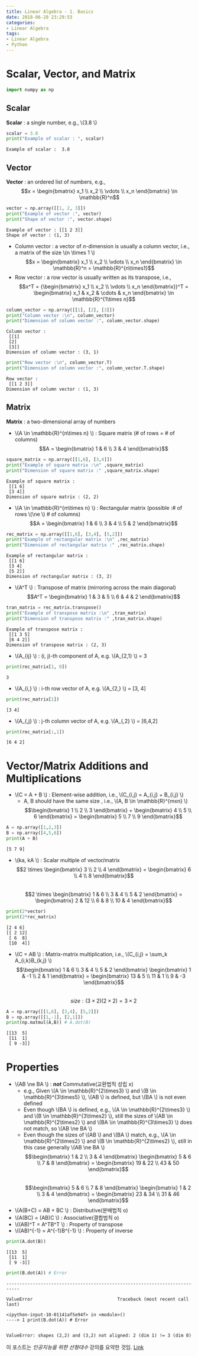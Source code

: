```yaml
---
title: Linear Algebra - 1. Basics
date: 2018-06-28 23:29:53
categories:
- Linear Algebra
tags:
- Linear Algebra
- Python
---
```


# Scalar, Vector, and Matrix

```python
import numpy as np
```

## Scalar

**Scalar** : a single number, e.g., \\(3.8 \\)


```python
scalar = 3.8
print("Example of scalar : ", scalar)
```

    Example of scalar :  3.8
    

## Vector
**Vector** : an ordered list of numbers, e.g., $$x = \begin{bmatrix} x_1 \\ x_2 \\ \vdots \\ x_n \end{bmatrix} \in \mathbb{R}^n$$


```python
vector = np.array([[1, 2, 3]])
print("Example of vector :", vector)
print("Shape of vector :", vector.shape)
```

    Example of vector : [[1 2 3]]
    Shape of vector : (1, 3)
    

* Column vector : a vector of *n*-dimension is usually a column vector, i.e., a matrix of the size \\(n \times 1 \\)  
$$x = \begin{bmatrix} x_1 \\ x_2 \\ \vdots \\ x_n \end{bmatrix} \in \mathbb{R}^n = \mathbb{R}^{n\times1}$$
* Row vector : a row vector is usually written as its transpose, i.e.,  
$$x^T = {\begin{bmatrix} x_1 \\ x_2 \\ \vdots \\ x_n \end{bmatrix}}^T = \begin{bmatrix} x_1 & x_2 & \cdots & x_n \end{bmatrix} \in \mathbb{R}^{1\times n}$$  



```python
column_vector = np.array([[1], [2], [3]])
print("Column vector :\n", column_vector)
print("Dimension of column vector :", column_vector.shape)
```

    Column vector :
     [[1]
     [2]
     [3]]
    Dimension of column vector : (3, 1)
    


```python
print("Row vector :\n", column_vector.T)
print("Dimension of column vector :", column_vector.T.shape)
```

    Row vector :
     [[1 2 3]]
    Dimension of column vector : (1, 3)
    

## Matrix
**Matrix** : a two-dimensional array of numbers

* \\(A \in \mathbb{R}^{n\times n} \\) : Square matrix (# of rows = # of columns)  
$$A = \begin{bmatrix} 1 & 6 \\ 3 & 4 \end{bmatrix}$$


```python
square_matrix = np.array([[1,6], [3,4]])
print("Example of square matrix :\n" ,square_matrix)
print("Dimension of square matrix :" ,square_matrix.shape)
```

    Example of square matrix :
     [[1 6]
     [3 4]]
    Dimension of square matrix : (2, 2)
    

* \\(A \in \mathbb{R}^{m\times n} \\) : Rectangular matrix (possible :\# of rows \\(\ne \\) \# of columns)  
$$A = \begin{bmatrix} 1 & 6 \\ 3 & 4 \\ 5 & 2 \end{bmatrix}$$


```python
rec_matrix = np.array([[1,6], [3,4], [5,2]])
print("Example of rectangular matrix :\n" ,rec_matrix)
print("Dimension of rectangular matrix :" ,rec_matrix.shape)
```

    Example of rectangular matrix :
     [[1 6]
     [3 4]
     [5 2]]
    Dimension of rectangular matrix : (3, 2)
    

* \\(A^T \\) : Transpose of matrix (mirroring across the main diagonal)  
$$A^T = \begin{bmatrix} 1 & 3 & 5 \\ 6 & 4 & 2 \end{bmatrix}$$


```python
tran_matrix = rec_matrix.transpose()
print("Example of transpose matrix :\n" ,tran_matrix)
print("Dimension of transpose matrix :" ,tran_matrix.shape)
```

    Example of transpose matrix :
     [[1 3 5]
     [6 4 2]]
    Dimension of transpose matrix : (2, 3)
    

* \\(A_{ij} \\) : (i, j)-th component of A, e.g. \\(A_{2,1} \\) = 3


```python
print(rec_matrix[1, 0])
```

    3
    

* \\(A_{i,} \\) : i-th row vector of A, e.g. \\(A_{2,} \\) = [3, 4]


```python
print(rec_matrix[1])
```

    [3 4]
    

* \\(A_{,j} \\) : j-th column vector of A, e.g. \\(A_{,2} \\) = [6,4,2]


```python
print(rec_matrix[:,1])
```

    [6 4 2]
    

# Vector/Matrix Additions and Multiplications

* \\(C = A + B \\) : Element-wise addition, i.e., \\(C_{i,j} = A_{i,j} + B_{i,j} \\)
    * A, B should have the same size , i.e., \\(A, B \in \mathbb{R}^{mxn} \\)  
$$\begin{bmatrix} 1 \\ 2 \\ 3 \end{bmatrix} + \begin{bmatrix} 4 \\ 5 \\ 6 \end{bmatrix} = \begin{bmatrix} 5 \\ 7 \\ 9 \end{bmatrix}$$


```python
A = np.array([1,2,3])
B = np.array([4,5,6])
print(A + B)
```

    [5 7 9]
    

* \\(ka, kA \\) : Scalar multiple of vector/matrix  
$$2 \times \begin{bmatrix} 3 \\ 2 \\ 4 \end{bmatrix} = \begin{bmatrix} 6 \\ 4 \\ 8 \end{bmatrix}$$  
$$2 \times \begin{bmatrix} 1 & 6 \\ 3 & 4 \\ 5 & 2 \end{bmatrix} = \begin{bmatrix} 2 & 12 \\ 6 & 8 \\ 10 & 4 \end{bmatrix}$$


```python
print(2*vector)
print(2*rec_matrix)
```

    [2 4 6]
    [[ 2 12]
     [ 6  8]
     [10  4]]
    

* \\(C = AB \\) : Matrix-matrix multiplication, i.e., \\(C_{i,j}  = \sum_k A_{i,k}B_{k,j} \\)  
$$\begin{bmatrix} 1 & 6 \\ 3 & 4 \\ 5 & 2 \end{bmatrix} \begin{bmatrix} 1 & -1 \\ 2 & 1 \end{bmatrix} = \begin{bmatrix} 13 & 5 \\ 11 & 1 \\ 9 & -3 \end{bmatrix}$$  
$$size : (3 \times 2)(2 \times 2) = 3 \times 2 $$


```python
A = np.array([[1,6], [3,4], [5,2]])
B = np.array([[1,-1], [2,1]])
print(np.matmul(A,B)) # A.dot(B)
```

    [[13  5]
     [11  1]
     [ 9 -3]]
    

# Properties

* \\(AB \ne BA \\) : ***not*** Commutative(교환법칙 성립 x)
    * e.g., Given \\(A \in \mathbb{R}^{2\times3} \\) and \\(B \in \mathbb{R}^{3\times5} \\), \\(AB \\) is defined, but \\(BA \\) is not even defined
    * Even though \\(BA \\) is defined, e.g., \\(A \in \mathbb{R}^{2\times3} \\) and \\(B \in \mathbb{R}^{3\times2} \\), still the sizes of \\(AB \in \mathbb{R}^{2\times2} \\) and \\(BA \in \mathbb{R}^{3\times3} \\) does not match, so \\(AB \ne BA \\)
    * Even though the sizes of \\(AB \\) and \\(BA \\) match, e.g., \\(A \in \mathbb{R}^{2\times2} \\) and \\(B \in \mathbb{R}^{2\times2} \\), still in this case generally \\(AB \ne BA \\)  
    $$\begin{bmatrix} 1 & 2 \\ 3 & 4 \end{bmatrix} \begin{bmatrix} 5 & 6 \\ 7 & 8 \end{bmatrix} = \begin{bmatrix} 19 & 22 \\ 43 & 50 \end{bmatrix}$$  
    $$\begin{bmatrix} 5 & 6 \\ 7 & 8 \end{bmatrix} \begin{bmatrix} 1 & 2 \\ 3 & 4 \end{bmatrix} = \begin{bmatrix} 23 & 34 \\ 31 & 46 \end{bmatrix}$$
* \\(A(B+C) = AB + BC \\) : Distributive(분배법칙 o)
* \\(A(BC) = (AB)C \\) : Associative(결합법칙 o)
* \\((AB)^T = A^TB^T \\) : Property of transpose
* \\((AB)^{-1} = A^{-1}B^{-1} \\) : Property of inverse


```python
print(A.dot(B))
```

    [[13  5]
     [11  1]
     [ 9 -3]]
    


```python
print(B.dot(A)) # Error
```


    ---------------------------------------------------------------------------

    ValueError                                Traceback (most recent call last)

    <ipython-input-10-01141af5e94f> in <module>()
    ----> 1 print(B.dot(A)) # Error
    

    ValueError: shapes (2,2) and (3,2) not aligned: 2 (dim 1) != 3 (dim 0)

이 포스트는 *인공지능을 위한 선형대수* 강의를 요약한 것임. [Link](https://www.edwith.org/linearalgebra4ai/joinLectures/14072)